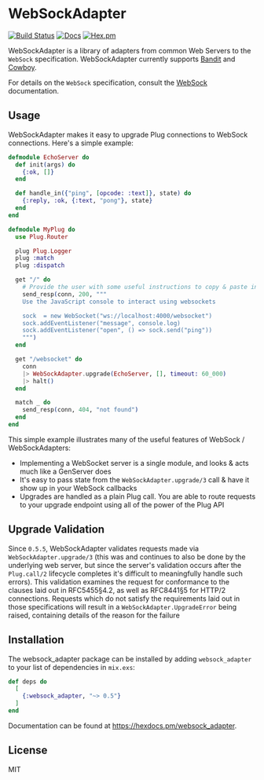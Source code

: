# WebSockAdapter

[![Build Status](https://github.com/phoenixframework/websock_adapter/workflows/Elixir%20CI/badge.svg)](https://github.com/phoenixframework/websock_adapter/actions)
[![Docs](https://img.shields.io/badge/api-docs-green.svg?style=flat)](https://hexdocs.pm/websock_adapter)
[![Hex.pm](https://img.shields.io/hexpm/v/websock_adapter.svg?style=flat&color=blue)](https://hex.pm/packages/websock_adapter)

WebSockAdapter is a library of adapters from common Web Servers to the
`WebSock` specification. WebSockAdapter currently supports
[Bandit](https://github.com/mtrudel/bandit) and
[Cowboy](https://github.com/ninenines/cowboy).

For details on the `WebSock` specification, consult the
[WebSock](https://hexdocs.pm/websock) documentation.

## Usage

WebSockAdapter makes it easy to upgrade Plug connections to WebSock connections.
Here's a simple example:

```elixir
defmodule EchoServer do
  def init(args) do
    {:ok, []}
  end

  def handle_in({"ping", [opcode: :text]}, state) do
    {:reply, :ok, {:text, "pong"}, state}
  end
end

defmodule MyPlug do
  use Plug.Router

  plug Plug.Logger
  plug :match
  plug :dispatch

  get "/" do
    # Provide the user with some useful instructions to copy & paste into their inspector
    send_resp(conn, 200, """
    Use the JavaScript console to interact using websockets

    sock  = new WebSocket("ws://localhost:4000/websocket")
    sock.addEventListener("message", console.log)
    sock.addEventListener("open", () => sock.send("ping"))
    """)
  end

  get "/websocket" do
    conn
    |> WebSockAdapter.upgrade(EchoServer, [], timeout: 60_000)
    |> halt()
  end

  match _ do
    send_resp(conn, 404, "not found")
  end
end
```

This simple example illustrates many of the useful features of WebSock / WebSockAdapters:

* Implementing a WebSocket server is a single module, and looks & acts much like
  a GenServer does
* It's easy to pass state from the `WebSockAdapter.upgrade/3`
  call & have it show up in your WebSock callbacks
* Upgrades are handled as a plain Plug call. You are able to route requests to
  your upgrade endpoint using all of the power of the Plug API

## Upgrade Validation

Since `0.5.5`, WebSockAdapter validates requests made via
`WebSockAdapter.upgrade/3` (this was and continues to also be done by the
underlying web server, but since the server's validation occurs after the
`Plug.call/2` lifecycle completes it's difficult to meaningfully handle such
errors). This validation examines the request for conformance to the clauses
laid out in RFC5455§4.2, as well as RFC8441§5 for HTTP/2 connections. Requests
which do not satisfy the requirements laid out in those specifications will
result in a `WebSockAdapter.UpgradeError` being raised, containing
details of the reason for the failure

## Installation

The websock_adapter package can be installed by adding `websock_adapter` to your list of dependencies in `mix.exs`:

```elixir
def deps do
  [
    {:websock_adapter, "~> 0.5"}
  ]
end
```

Documentation can be found at <https://hexdocs.pm/websock_adapter>.

## License

MIT

